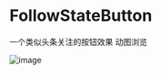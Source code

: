 # FollowStateButton
一个类似头条关注的按钮效果
动图浏览


![image](https://github.com/zqMyself/FollowStateButton/blob/master/GIF.gif)

